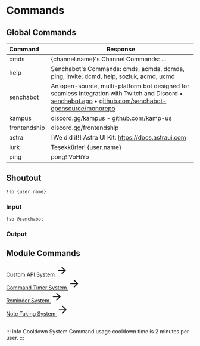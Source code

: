 # Commands

## Global Commands <Badge type="tip" text="BETA"/>

| Command      | Response                                                                                                                                                                                                                             |
| :----------- | ------------------------------------------------------------------------------------------------------------------------------------------------------------------------------------------------------------------------------------ |
| cmds         | {channel.name}'s Channel Commands: ...                                                                                                                                                                                               |
| help         | Senchabot's Commands: cmds, acmda, dcmda, ping, invite, dcmd, help, sozluk, acmd, ucmd                                                                                                                                               |
| senchabot    | An open-source, multi-platform bot designed for seamless integration with Twitch and Discord • [senchabot.app](https://senchabot.app) • [github.com/senchabot-opensource/monorepo](https://github.com/senchabot-opensource/monorepo) |
| kampus       | discord.gg/kampus - github.com/kamp-us                                                                                                                                                                                               |
| frontendship | discord.gg/frontendship                                                                                                                                                                                                              |
| astra        | [We did it!] Astra UI Kit: https://docs.astraui.com                                                                                                                                                                                  |
| lurk         | Teşekkürler! {user.name}                                                                                                                                                                                                             |
| ping         | pong! VoHiYo                                                                                                                                                                                                                         |

## Shoutout <Badge type="warning" text="NEW"/>

```
!so {user.name}
```

### Input

```
!so @senchabot
```

### Output

<!-- Result Photo ? -->

## Module Commands

<!-- Custom API System - CONTENT REFERANCE SMALL -->
<style src="@theme/custom.css"></style>
<div>
<a class="content-ref-s" href="/twitch-bot/custom-api-system">
        <span class="ref-details-s">
            <span class="content-ref-page-title-s">Custom API System <Badge type="warning" text="NEW"/></span> 
        </span>
    <svg style="width:32px;height:32px;" viewBox="0 0 24 24" class="content-ref-svg-s" aria-hidden="true"><path fill="currentColor" d="M4,11V13H16L10.5,18.5L11.92,19.92L19.84,12L11.92,4.08L10.5,5.5L16,11H4Z"></path></svg>
</a>
</div>

<!-- Command Timer System - CONTENT REFERANCE SMALL -->
<style src="@theme/custom.css"></style>
<div>
<a class="content-ref-s" href="/twitch-bot/command-timer-system">
        <span class="ref-details-s">
            <span class="content-ref-page-title-s">Command Timer System <Badge type="info" text="planned"/></span> 
        </span>
    <svg style="width:32px;height:32px;" viewBox="0 0 24 24" class="content-ref-svg-s" aria-hidden="true"><path fill="currentColor" d="M4,11V13H16L10.5,18.5L11.92,19.92L19.84,12L11.92,4.08L10.5,5.5L16,11H4Z"></path></svg>
</a>
</div>

<!-- Reminder System - CONTENT REFERANCE SMALL -->
<style src="@theme/custom.css"></style>
<div>
<a class="content-ref-s" href="/twitch-bot/reminder-system">
        <span class="ref-details-s">
            <span class="content-ref-page-title-s">Reminder System <Badge type="info" text="planned"/></span> 
        </span>
    <svg style="width:32px;height:32px;" viewBox="0 0 24 24" class="content-ref-svg-s" aria-hidden="true"><path fill="currentColor" d="M4,11V13H16L10.5,18.5L11.92,19.92L19.84,12L11.92,4.08L10.5,5.5L16,11H4Z"></path></svg>
</a>
</div>

<!-- Note Taking System - CONTENT REFERANCE SMALL -->
<style src="@theme/custom.css"></style>
<div>
<a class="content-ref-s" href="/twitch-bot/note-taking-system">
        <span class="ref-details-s">
            <span class="content-ref-page-title-s">Note Taking System <Badge type="info" text="planned"/></span> 
        </span>
    <svg style="width:32px;height:32px;" viewBox="0 0 24 24" class="content-ref-svg-s" aria-hidden="true"><path fill="currentColor" d="M4,11V13H16L10.5,18.5L11.92,19.92L19.84,12L11.92,4.08L10.5,5.5L16,11H4Z"></path></svg>
</a>
</div>

<br/>

::: info Cooldown System
Command usage cooldown time is 2 minutes per user.
:::
